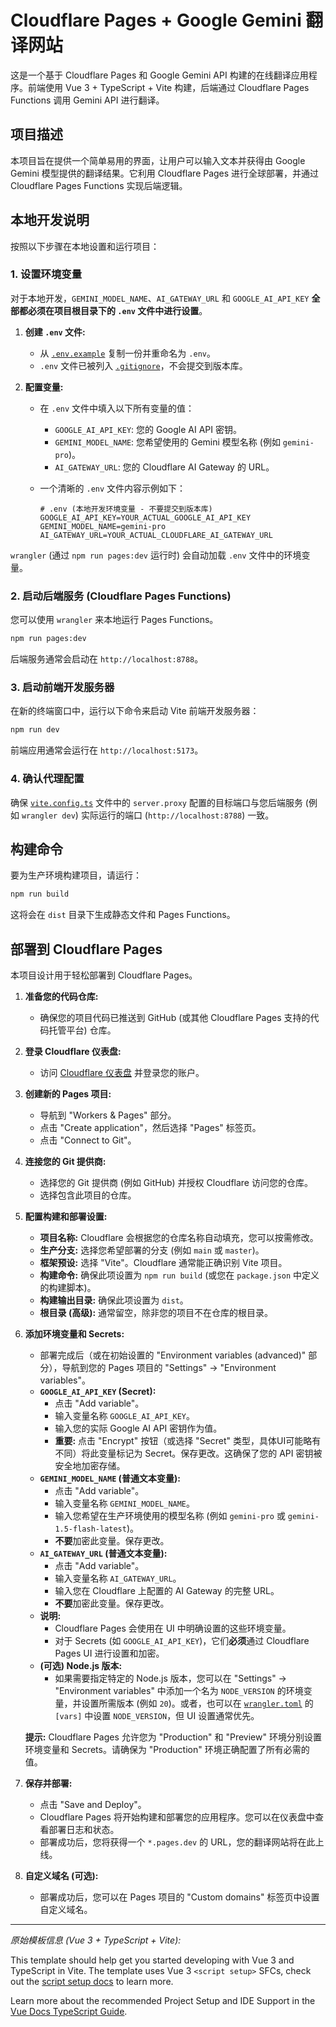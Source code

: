 # Cloudflare Pages + Google Gemini 翻译网站

这是一个基于 Cloudflare Pages 和 Google Gemini API 构建的在线翻译应用程序。前端使用 Vue 3 + TypeScript + Vite 构建，后端通过 Cloudflare Pages Functions 调用 Gemini API 进行翻译。

## 项目描述

本项目旨在提供一个简单易用的界面，让用户可以输入文本并获得由 Google Gemini 模型提供的翻译结果。它利用 Cloudflare Pages 进行全球部署，并通过 Cloudflare Pages Functions 实现后端逻辑。

## 本地开发说明

按照以下步骤在本地设置和运行项目：

### 1. 设置环境变量

对于本地开发，`GEMINI_MODEL_NAME`、`AI_GATEWAY_URL` 和 `GOOGLE_AI_API_KEY` **全部都必须在项目根目录下的 `.env` 文件中进行设置**。

1.  **创建 `.env` 文件:**
    *   从 [`.env.example`](./.env.example:1) 复制一份并重命名为 `.env`。
    *   `.env` 文件已被列入 [`.gitignore`](./.gitignore:1)，不会提交到版本库。

2.  **配置变量:**
    *   在 `.env` 文件中填入以下所有变量的值：
        *   `GOOGLE_AI_API_KEY`: 您的 Google AI API 密钥。
        *   `GEMINI_MODEL_NAME`: 您希望使用的 Gemini 模型名称 (例如 `gemini-pro`)。
        *   `AI_GATEWAY_URL`: 您的 Cloudflare AI Gateway 的 URL。

    *   一个清晰的 `.env` 文件内容示例如下：
        ```
        # .env (本地开发环境变量 - 不要提交到版本库)
        GOOGLE_AI_API_KEY=YOUR_ACTUAL_GOOGLE_AI_API_KEY
        GEMINI_MODEL_NAME=gemini-pro
        AI_GATEWAY_URL=YOUR_ACTUAL_CLOUDFLARE_AI_GATEWAY_URL
        ```

`wrangler` (通过 `npm run pages:dev` 运行时) 会自动加载 `.env` 文件中的环境变量。

### 2. 启动后端服务 (Cloudflare Pages Functions)

您可以使用 `wrangler` 来本地运行 Pages Functions。

```bash
npm run pages:dev
```

后端服务通常会启动在 `http://localhost:8788`。

### 3. 启动前端开发服务器

在新的终端窗口中，运行以下命令来启动 Vite 前端开发服务器：

```bash
npm run dev
```

前端应用通常会运行在 `http://localhost:5173`。

### 4. 确认代理配置

确保 [`vite.config.ts`](./vite.config.ts:1) 文件中的 `server.proxy` 配置的目标端口与您后端服务 (例如 `wrangler dev`) 实际运行的端口 (`http://localhost:8788`) 一致。

## 构建命令

要为生产环境构建项目，请运行：

```bash
npm run build
```

这将会在 `dist` 目录下生成静态文件和 Pages Functions。

## 部署到 Cloudflare Pages

本项目设计用于轻松部署到 Cloudflare Pages。

1.  **准备您的代码仓库:**
    *   确保您的项目代码已推送到 GitHub (或其他 Cloudflare Pages 支持的代码托管平台) 仓库。

2.  **登录 Cloudflare 仪表盘:**
    *   访问 [Cloudflare 仪表盘](https://dash.cloudflare.com/) 并登录您的账户。

3.  **创建新的 Pages 项目:**
    *   导航到 "Workers & Pages" 部分。
    *   点击 "Create application"，然后选择 "Pages" 标签页。
    *   点击 "Connect to Git"。

4.  **连接您的 Git 提供商:**
    *   选择您的 Git 提供商 (例如 GitHub) 并授权 Cloudflare 访问您的仓库。
    *   选择包含此项目的仓库。

5.  **配置构建和部署设置:**
    *   **项目名称:** Cloudflare 会根据您的仓库名称自动填充，您可以按需修改。
    *   **生产分支:** 选择您希望部署的分支 (例如 `main` 或 `master`)。
    *   **框架预设:** 选择 "Vite"。Cloudflare 通常能正确识别 Vite 项目。
    *   **构建命令:** 确保此项设置为 `npm run build` (或您在 `package.json` 中定义的构建脚本)。
    *   **构建输出目录:** 确保此项设置为 `dist`。
    *   **根目录 (高级):** 通常留空，除非您的项目不在仓库的根目录。
6.  **添加环境变量和 Secrets:**
    *   部署完成后（或在初始设置的 "Environment variables (advanced)" 部分），导航到您的 Pages 项目的 "Settings" -> "Environment variables"。
    *   **`GOOGLE_AI_API_KEY` (Secret):**
        *   点击 "Add variable"。
        *   输入变量名称 `GOOGLE_AI_API_KEY`。
        *   输入您的实际 Google AI API 密钥作为值。
        *   **重要:** 点击 "Encrypt" 按钮（或选择 "Secret" 类型，具体UI可能略有不同）将此变量标记为 Secret。保存更改。这确保了您的 API 密钥被安全地加密存储。
    *   **`GEMINI_MODEL_NAME` (普通文本变量):**
        *   点击 "Add variable"。
        *   输入变量名称 `GEMINI_MODEL_NAME`。
        *   输入您希望在生产环境使用的模型名称 (例如 `gemini-pro` 或 `gemini-1.5-flash-latest`)。
        *   **不要**加密此变量。保存更改。
    *   **`AI_GATEWAY_URL` (普通文本变量):**
        *   点击 "Add variable"。
        *   输入变量名称 `AI_GATEWAY_URL`。
        *   输入您在 Cloudflare 上配置的 AI Gateway 的完整 URL。
        *   **不要**加密此变量。保存更改。
    *   **说明:**
        *   Cloudflare Pages 会使用在 UI 中明确设置的这些环境变量。
        *   对于 Secrets (如 `GOOGLE_AI_API_KEY`)，它们**必须**通过 Cloudflare Pages UI 进行设置和加密。
    *   **(可选) Node.js 版本:**
        *   如果需要指定特定的 Node.js 版本，您可以在 "Settings" -> "Environment variables" 中添加一个名为 `NODE_VERSION` 的环境变量，并设置所需版本 (例如 `20`)。或者，也可以在 [`wrangler.toml`](./wrangler.toml:1) 的 `[vars]` 中设置 `NODE_VERSION`，但 UI 设置通常优先。

    **提示:** Cloudflare Pages 允许您为 "Production" 和 "Preview" 环境分别设置环境变量和 Secrets。请确保为 "Production" 环境正确配置了所有必需的值。

7.  **保存并部署:**
    *   点击 "Save and Deploy"。
    *   Cloudflare Pages 将开始构建和部署您的应用程序。您可以在仪表盘中查看部署日志和状态。
    *   部署成功后，您将获得一个 `*.pages.dev` 的 URL，您的翻译网站将在此上线。

8.  **自定义域名 (可选):**
    *   部署成功后，您可以在 Pages 项目的 "Custom domains" 标签页中设置自定义域名。

---

*原始模板信息 (Vue 3 + TypeScript + Vite):*

This template should help get you started developing with Vue 3 and TypeScript in Vite. The template uses Vue 3 `<script setup>` SFCs, check out the [script setup docs](https://v3.vuejs.org/api/sfc-script-setup.html#sfc-script-setup) to learn more.

Learn more about the recommended Project Setup and IDE Support in the [Vue Docs TypeScript Guide](https://vuejs.org/guide/typescript/overview.html#project-setup).
